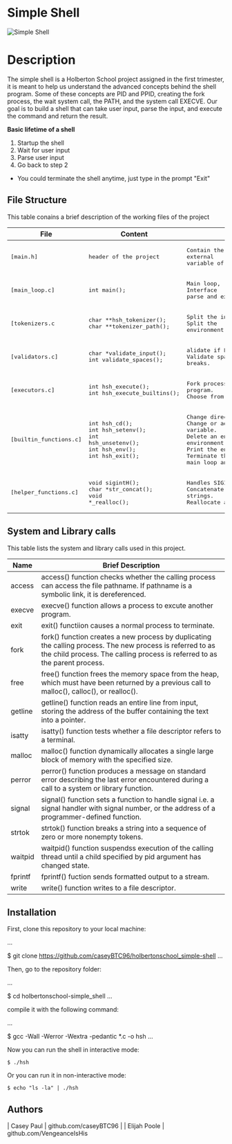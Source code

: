 # Simple Shell

![Simple Shell](https://media.licdn.com/dms/image/D5612AQFrMNx9-OrAIQ/article-cover_image-shrink_600_2000/0/1682905165497?e=2147483647&v=beta&t=Lh_30HKh6TQ9jVirdE_OHh01VVC8WppfUxtNwX_UrFI)

# Description 

The simple shell is a Holberton School project assigned in the first trimester, it is meant to help us understand the advanced concepts behind the shell program. Some of these concepts are PID and PPID, creating the fork process, the wait system call, the PATH, and the system call EXECVE. Our goal is to build a shell that can take user input, parse the input, and execute the command and return the result.

**Basic lifetime of a shell**
1. Startup the shell
2. Wait for user input
3. Parse user input
4. Go back to step 2
* You could terminate the shell anytime, just type in the prompt "Exit"

## File Structure
This table conains a brief description of the working files of the project

| File | Content | Description |
| --- | --- | --- |
| <pre>[main.h]</pre>  | <pre>header of the project</pre> | <pre>Contain the structure, prototypes, macros and<br>external variable of the project.</pre> |
| <pre>[main_loop.c]</pre> | <pre>int main();</pre> | <pre>Main loop, recieve input from the Command Line Interface<br>parse and execute it.</pre> |
| <pre>[tokenizers.c</pre> | <pre>char **hsh_tokenizer();<br>char **tokenizer_path();</pre> | <pre>Split the input string into a array of tokens.<br>Split the environment variable PATH into an array of tokens.</pre> |
| <pre>[validators.c]</pre> | <pre>char *validate_input();<br>int validate_spaces();</pre> | <pre>alidate if PATH exists<br>Validate spaces, tabs and line breaks.</pre> |
| <pre>[executors.c]</pre> | <pre>int hsh_execute();<br>int hsh_execute_builtins();</pre> | <pre>Fork process and replace the child with a new program.<br>Choose from an array of builtin functions.</pre> |
| <pre>[builtin_functions.c]</pre> | <pre>int hsh_cd();<br>int hsh_setenv();<br>int hsh_unsetenv();<br>int hsh_env();<br>int hsh_exit();</pre> | <pre>Change directory.<br>Change or add and environment variable.<br>Delete an environment variable from the environment.<br>Print the environment variables list.<br>Terminate the main loop and exit the shell.</pre> |
| <pre>[helper_functions.c]</pre> | <pre>void sigintH();<br>char *str_concat();<br>void *_realloc();</pre> | <pre>Handles SIGINT (CTRL + C).<br>Concatenate two strings.<br>Reallocate a memory block.</pre> |

## System and Library calls
This table lists the system and library calls used in this project.

| Name | Brief Description |
| --- | --- |
| access | access() function checks whether the calling process can access the file pathname.  If pathname is a symbolic link, it is dereferenced. |
| execve | execve() function allows a process to excute another program. |
| exit | exit() functiion causes a normal process to terminate. |
| fork | fork() function creates a new process by duplicating the calling process. The new process is referred to as the child process. The calling process is referred to as the parent process.|
| free | free() function frees the memory space from the heap, which must have been returned by a previous call to malloc(), calloc(), or realloc(). |
| getline | getline() function reads an entire line from input, storing the address of the buffer containing the text into a pointer. |
| isatty | isatty() function tests whether a file descriptor refers to a terminal. |
| malloc | malloc() function dynamically allocates a single large block of memory with the specified size. |
| perror | perror() function produces a message on standard error describing the last error encountered during a call to a system or library function. |
| signal | signal() function sets a function to handle signal i.e. a signal handler with signal number, or the address of a programmer-defined function. |
| strtok | strtok() function breaks a string into a sequence of zero or more nonempty tokens. |
| waitpid | waitpid() function suspendss execution of the calling thread until a child specified by pid argument has changed state. |
| fprintf | fprintf() fuction sends formatted output to a stream. |
| write |  write() function writes to a file descriptor. |

## Installation
First, clone this repository to your local machine:

...

$ git clone https://github.com/caseyBTC96/holbertonschool_simple-shell
...

Then, go to the repository folder:

...

$ cd holbertonschool-simple_shell
...

compile it with the following command:

...

$ gcc -Wall -Werror -Wextra -pedantic *.c -o hsh
...

Now you can run the shell in interactive mode:

```
$ ./hsh
```

Or you can run it in non-interactive mode:

```
$ echo "ls -la" | ./hsh
```
## Authors

| Casey Paul | github.com/caseyBTC96 |
| Elijah Poole | github.com/VengeanceIsHis
